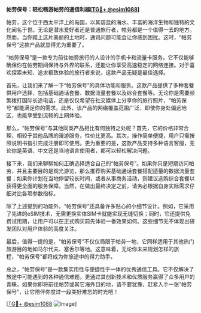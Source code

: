 **帕劳保号：轻松畅游帕劳的通信利器[[TG💪+ @esim1088](https://t.me/s/esim1088)]**

帕劳，这个位于西太平洋上的岛国，以其碧蓝的海水、丰富的海洋生物和独特的文化闻名于世。无论是潜水爱好者还是普通旅行者，帕劳都是一个值得一去的地方。然而，当你踏上这片美丽的土地时，通讯问题可能会让你感到困扰。这时，“帕劳保号”这款产品就显得尤为重要了。

“帕劳保号”是一款专为前往帕劳旅行的人设计的手机卡和流量卡服务。它不仅能够确保你在帕劳期间保持与外界的联系，还能让你享受高速稳定的网络连接。对于喜欢探索未知、追求极致体验的旅行者来说，这款产品无疑是最佳选择。

首先，让我们来了解一下“帕劳保号”的具体功能和服务。这款产品提供了多种套餐供用户选择，包括基础通话套餐、数据流量套餐以及综合套餐等。无论你是需要频繁拨打国际长途电话，还是仅仅希望在社交媒体上分享你的旅行照片，“帕劳保号”都能满足你的需求。此外，该产品的网络覆盖范围广泛，即使你身处偏远地区，也能享受到流畅的上网体验。

那么，“帕劳保号”与其他同类产品相比有何独特之处呢？首先，它的价格非常合理，相较于其他品牌的漫游服务，性价比更高。其次，操作简单便捷，用户只需按照说明书指引完成注册即可使用。更为重要的是，这款产品支持多种语言客服，无论你是英语、中文还是当地语言使用者，都可以轻松解决问题。

接下来，我们来聊聊如何正确选择适合自己的“帕劳保号”。如果你只是短期访问帕劳，并且主要目的是观光游览，那么推荐购买基础通话套餐搭配适量的数据流量套餐；如果你计划在当地停留较长时间，或者从事商务活动，则建议选购综合套餐以获得更全面的服务保障。当然，在做出最终决定之前，请务必根据自身实际需求仔细对比各项参数指标。

除了上述提到的功能外，“帕劳保号”还具备许多贴心的小细节设计。例如，它采用了先进的eSIM技术，无需更换实体SIM卡就能实现无缝切换；同时，它还提供免费试用期，让用户可以在正式购买前先体验一番效果如何。这些细节无不体现出研发团队对用户体验的高度关注。

最后，值得一提的是，“帕劳保号”不仅仅局限于帕劳一地，它同样适用于其他热门旅游目的地如马尔代夫、塞舌尔等地。这意味着，无论你未来规划怎样的旅程，“帕劳保号”都将成为你旅途中的得力助手。

总之，“帕劳保号”是一款集实用性与便捷性于一体的优秀通信工具。它不仅解决了旅途中可能遇到的各种通信难题，更通过其创新技术和优质服务赢得了众多用户的青睐。如果你即将前往帕劳或其它海外目的地，请不要犹豫，赶紧入手一张“帕劳保号”，让它陪伴你度过一段美好难忘的时光吧！

[[TG💪+ @esim1088](https://t.me/s/esim1088) ![Image](https://i.postimg.cc/4NQfJmqS/Snipaste-2025-05-13-00-14-12.png)]